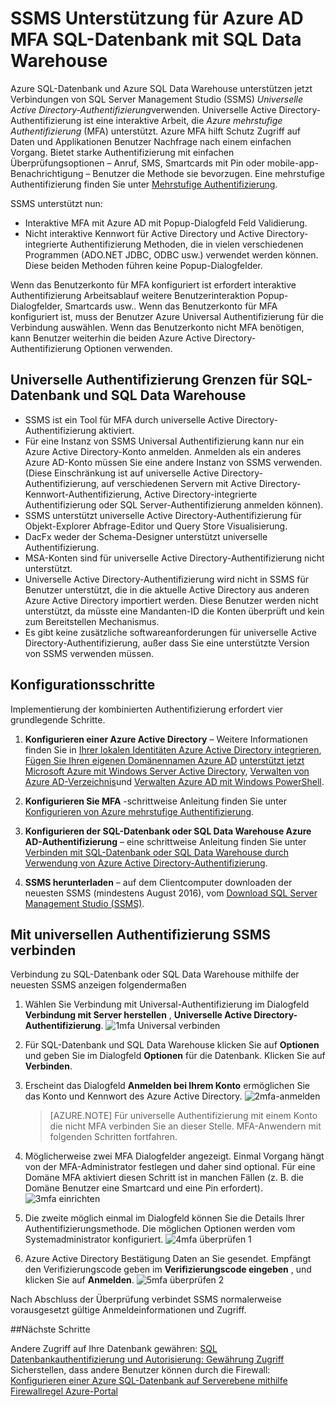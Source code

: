<properties
   pageTitle="SSMS Unterstützung für Azure AD MFA SQL-Datenbank mit SQL Data Warehouse | Microsoft Azure"
   description="Verwenden Sie mehrere berücksichtigt Authentifizierung mit SSMS für SQL-Datenbank und SQL Datawarehouse."
   services="sql-database"
   documentationCenter=""
   authors="BYHAM"
   manager="jhubbard"
   editor=""
   tags=""/>

<tags
   ms.service="sql-database"
   ms.devlang="na"
   ms.topic="article"
   ms.tgt_pltfrm="na"
   ms.workload="data-management"
   ms.date="10/04/2016"
   ms.author="rick.byham@microsoft.com"/>

# <a name="ssms-support-for-azure-ad-mfa-with-sql-database-and-sql-data-warehouse"></a>SSMS Unterstützung für Azure AD MFA SQL-Datenbank mit SQL Data Warehouse

Azure SQL-Datenbank und Azure SQL Data Warehouse unterstützen jetzt Verbindungen von SQL Server Management Studio (SSMS) *Universelle Active Directory-Authentifizierung*verwenden. Universelle Active Directory-Authentifizierung ist eine interaktive Arbeit, die *Azure mehrstufige Authentifizierung* (MFA) unterstützt. Azure MFA hilft Schutz Zugriff auf Daten und Applikationen Benutzer Nachfrage nach einem einfachen Vorgang. Bietet starke Authentifizierung mit einfachen Überprüfungsoptionen – Anruf, SMS, Smartcards mit Pin oder mobile-app-Benachrichtigung – Benutzer die Methode sie bevorzugen. Eine mehrstufige Authentifizierung finden Sie unter [Mehrstufige Authentifizierung](../multi-factor-authentication/multi-factor-authentication.md).

SSMS unterstützt nun:

- Interaktive MFA mit Azure AD mit Popup-Dialogfeld Feld Validierung.
- Nicht interaktive Kennwort für Active Directory und Active Directory-integrierte Authentifizierung Methoden, die in vielen verschiedenen Programmen (ADO.NET JDBC, ODBC usw.) verwendet werden können. Diese beiden Methoden führen keine Popup-Dialogfelder.

Wenn das Benutzerkonto für MFA konfiguriert ist erfordert interaktive Authentifizierung Arbeitsablauf weitere Benutzerinteraktion Popup-Dialogfelder, Smartcards usw.. Wenn das Benutzerkonto für MFA konfiguriert ist, muss der Benutzer Azure Universal Authentifizierung für die Verbindung auswählen. Wenn das Benutzerkonto nicht MFA benötigen, kann Benutzer weiterhin die beiden Azure Active Directory-Authentifizierung Optionen verwenden.

## <a name="universal-authentication-limitations-for-sql-database-and-sql-data-warehouse"></a>Universelle Authentifizierung Grenzen für SQL-Datenbank und SQL Data Warehouse

- SSMS ist ein Tool für MFA durch universelle Active Directory-Authentifizierung aktiviert.
- Für eine Instanz von SSMS Universal Authentifizierung kann nur ein Azure Active Directory-Konto anmelden. Anmelden als ein anderes Azure AD-Konto müssen Sie eine andere Instanz von SSMS verwenden. (Diese Einschränkung ist auf universelle Active Directory-Authentifizierung, auf verschiedenen Servern mit Active Directory-Kennwort-Authentifizierung, Active Directory-integrierte Authentifizierung oder SQL Server-Authentifizierung anmelden können).
- SSMS unterstützt universelle Active Directory-Authentifizierung für Objekt-Explorer Abfrage-Editor und Query Store Visualisierung.
- DacFx weder der Schema-Designer unterstützt universelle Authentifizierung.
- MSA-Konten sind für universelle Active Directory-Authentifizierung nicht unterstützt.
- Universelle Active Directory-Authentifizierung wird nicht in SSMS für Benutzer unterstützt, die in die aktuelle Active Directory aus anderen Azure Active Directory importiert werden. Diese Benutzer werden nicht unterstützt, da müsste eine Mandanten-ID die Konten überprüft und kein zum Bereitstellen Mechanismus.
- Es gibt keine zusätzliche softwareanforderungen für universelle Active Directory-Authentifizierung, außer dass Sie eine unterstützte Version von SSMS verwenden müssen.

## <a name="configuration-steps"></a>Konfigurationsschritte

Implementierung der kombinierten Authentifizierung erfordert vier grundlegende Schritte.

1. **Konfigurieren einer Azure Active Directory** – Weitere Informationen finden Sie in [Ihrer lokalen Identitäten Azure Active Directory integrieren](../active-directory/active-directory-aadconnect.md), [Fügen Sie Ihren eigenen Domänennamen Azure AD](https://azure.microsoft.com/blog/2012/11/28/windows-azure-now-supports-federation-with-windows-server-active-directory/) [unterstützt jetzt Microsoft Azure mit Windows Server Active Directory](https://azure.microsoft.com/blog/2012/11/28/windows-azure-now-supports-federation-with-windows-server-active-directory/), [Verwalten von Azure AD-Verzeichnis](https://msdn.microsoft.com/library/azure/hh967611.aspx)und [Verwalten Azure AD mit Windows PowerShell](https://msdn.microsoft.com/library/azure/jj151815.aspx).

2. **Konfigurieren Sie MFA** -schrittweise Anleitung finden Sie unter [Konfigurieren von Azure mehrstufige Authentifizierung](../multi-factor-authentication/multi-factor-authentication-whats-next.md). 

3. **Konfigurieren der SQL-Datenbank oder SQL Data Warehouse Azure AD-Authentifizierung** – eine schrittweise Anleitung finden Sie unter [Verbinden mit SQL-Datenbank oder SQL Data Warehouse durch Verwendung von Azure Active Directory-Authentifizierung](sql-database-aad-authentication.md).

4. **SSMS herunterladen** – auf dem Clientcomputer downloaden der neuesten SSMS (mindestens August 2016), vom [Download SQL Server Management Studio (SSMS)](https://msdn.microsoft.com/library/mt238290.aspx).

## <a name="connecting-by-using-universal-authentication-with-ssms"></a>Mit universellen Authentifizierung SSMS verbinden

Verbindung zu SQL-Datenbank oder SQL Data Warehouse mithilfe der neuesten SSMS anzeigen folgendermaßen

1. Wählen Sie Verbindung mit Universal-Authentifizierung im Dialogfeld **Verbindung mit Server herstellen** , **Universelle Active Directory-Authentifizierung**.
![1mfa Universal verbinden][1]

2. Für SQL-Datenbank und SQL Data Warehouse klicken Sie auf **Optionen** und geben Sie im Dialogfeld **Optionen** für die Datenbank. Klicken Sie auf **Verbinden**.
3. Erscheint das Dialogfeld **Anmelden bei Ihrem Konto** ermöglichen Sie das Konto und Kennwort des Azure Active Directory.
![2mfa-anmelden][2]

    > [AZURE.NOTE] Für universelle Authentifizierung mit einem Konto die nicht MFA verbinden Sie an dieser Stelle. MFA-Anwendern mit folgenden Schritten fortfahren.
 
4. Möglicherweise zwei MFA Dialogfelder angezeigt. Einmal Vorgang hängt von der MFA-Administrator festlegen und daher sind optional. Für eine Domäne MFA aktiviert diesen Schritt ist in manchen Fällen (z. B. die Domäne Benutzer eine Smartcard und eine Pin erfordert).  
![3mfa einrichten][3]

5. Die zweite möglich einmal im Dialogfeld können Sie die Details Ihrer Authentifizierungsmethode. Die möglichen Optionen werden vom Systemadministrator konfiguriert.
![4mfa überprüfen 1][4]
 
6. Azure Active Directory Bestätigung Daten an Sie gesendet. Empfängt den Verifizierungscode geben im **Verifizierungscode eingeben** , und klicken Sie auf **Anmelden**.
![5mfa überprüfen 2][5]

Nach Abschluss der Überprüfung verbindet SSMS normalerweise vorausgesetzt gültige Anmeldeinformationen und Zugriff.

##<a name="next-steps"></a>Nächste Schritte  

Andere Zugriff auf Ihre Datenbank gewähren: [SQL Datenbankauthentifizierung und Autorisierung: Gewährung Zugriff](sql-database-manage-logins.md)  
Sicherstellen, dass andere Benutzer können durch die Firewall: [Konfigurieren einer Azure SQL-Datenbank auf Serverebene mithilfe Firewallregel Azure-Portal](sql-database-configure-firewall-settings.md)


[1]: ./media/sql-database-ssms-mfa-auth/1mfa-universal-connect.png
[2]: ./media/sql-database-ssms-mfa-auth/2mfa-sign-in.png
[3]: ./media/sql-database-ssms-mfa-auth/3mfa-setup.png
[4]: ./media/sql-database-ssms-mfa-auth/4mfa-verify-1.png
[5]: ./media/sql-database-ssms-mfa-auth/5mfa-verify-2.png

